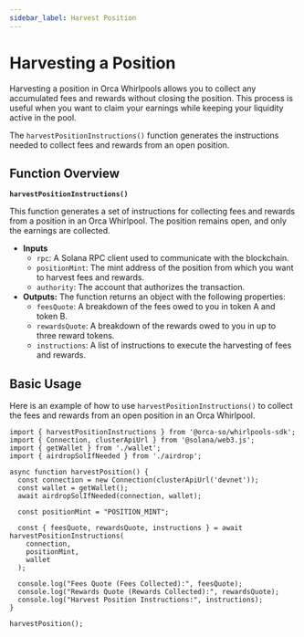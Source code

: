 ```yaml
---
sidebar_label: Harvest Position
---
```


# Harvesting a Position

Harvesting a position in Orca Whirlpools allows you to collect any accumulated fees and rewards without closing the position. This process is useful when you want to claim your earnings while keeping your liquidity active in the pool.

The `harvestPositionInstructions()` function generates the instructions needed to collect fees and rewards from an open position.

## Function Overview

**`harvestPositionInstructions()`**

This function generates a set of instructions for collecting fees and rewards from a position in an Orca Whirlpool. The position remains open, and only the earnings are collected.

- **Inputs**
    - `rpc`: A Solana RPC client used to communicate with the blockchain.
    - `positionMint`: The mint address of the position from which you want to harvest fees and rewards.
    - `authority`: The account that authorizes the transaction. 
- **Outputs:** 
The function returns an object with the following properties:
    - `feesQuote`: A breakdown of the fees owed to you in token A and token B.
    - `rewardsQuote`: A breakdown of the rewards owed to you in up to three reward tokens.
    - `instructions`: A list of instructions to execute the harvesting of fees and rewards.

## Basic Usage

Here is an example of how to use `harvestPositionInstructions()` to collect the fees and rewards from an open position in an Orca Whirlpool.

```tsx title="harvestPosition.ts"
import { harvestPositionInstructions } from '@orca-so/whirlpools-sdk';
import { Connection, clusterApiUrl } from '@solana/web3.js';
import { getWallet } from './wallet';
import { airdropSolIfNeeded } from './airdrop';

async function harvestPosition() {
  const connection = new Connection(clusterApiUrl('devnet'));
  const wallet = getWallet();
  await airdropSolIfNeeded(connection, wallet);

  const positionMint = "POSITION_MINT";

  const { feesQuote, rewardsQuote, instructions } = await harvestPositionInstructions(
    connection,
    positionMint,
    wallet
  );

  console.log("Fees Quote (Fees Collected):", feesQuote);
  console.log("Rewards Quote (Rewards Collected):", rewardsQuote);
  console.log("Harvest Position Instructions:", instructions);
}

harvestPosition();
```